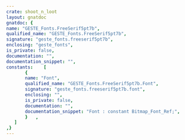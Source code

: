 ```yaml
---
crate: shoot_n_loot
layout: gnatdoc
gnatdoc: {
name: "GESTE_Fonts.FreeSerif5pt7b",
qualified_name: "GESTE_Fonts.FreeSerif5pt7b",
signature: "geste_fonts.freeserif5pt7b",
enclosing: "geste_fonts",
is_private: false,
documentation: "",
documentation_snippet: "",
constants:    [
       {
       name: "Font",
       qualified_name: "GESTE_Fonts.FreeSerif5pt7b.Font",
       signature: "geste_fonts.freeserif5pt7b.font",
       enclosing: "",
       is_private: false,
       documentation: "",
       documentation_snippet: "Font : constant Bitmap_Font_Ref;",
       }   ,
   ]
,}
---
```

